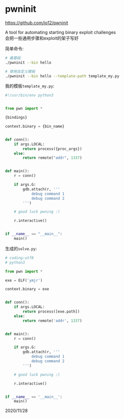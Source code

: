 # pwninit

https://github.com/io12/pwninit  

A tool for automating starting binary exploit challenges  
会把一些通用步骤和exploit的架子写好  

简单命令:  
```sh
# 最基础
./pwninit --bin hello

# 使用自定义模板
./pwninit --bin hello --template-path template_my.py
```


我的模板`template_my.py`:  
```python
#!/usr/bin/env python3


from pwn import *

{bindings}

context.binary = {bin_name}


def conn():
    if args.LOCAL:
        return process({proc_args})
    else:
        return remote("addr", 1337)


def main():
    r = conn()

    if args.G:
        gdb.attach(r, ''' 
            debug command 1
            debug command 2
        ''')

    # good luck pwning :)

    r.interactive()


if __name__ == "__main__":
    main()
```

生成的`solve.py`:  
```python
# coding:utf8
# python3

from pwn import *

exe = ELF('ymjr')

context.binary = exe 


def conn():
    if args.LOCAL:
        return process([exe.path])
    else:
        return remote('addr', 1337)


def main():
    r = conn()

    if args.G:
        gdb.attach(r, ''' 
            debug command 1
            debug command 2
        ''')

    # good luck pwning :)

    r.interactive()


if __name__ == '__main__':
    main()

```


2020/11/28  

